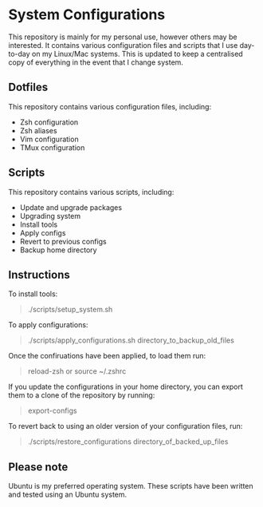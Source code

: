 # System Configurations
This repository is mainly for my personal use, however others may be interested.
It contains various configuration files and scripts that I use day-to-day on my Linux/Mac systems.
This is updated to keep a centralised copy of everything in the event that I change system.

## Dotfiles
This repository contains various configuration files, including:
- Zsh configuration
- Zsh aliases
- Vim configuration
- TMux configuration

## Scripts
This repository contains various scripts, including:
- Update and upgrade packages
- Upgrading system
- Install tools
- Apply configs
- Revert to previous configs
- Backup home directory

## Instructions
To install tools:
> ./scripts/setup_system.sh

To apply configurations:
> ./scripts/apply_configurations.sh directory_to_backup_old_files

Once the confiruations have been applied, to load them run:
> reload-zsh
or
> source ~/.zshrc

If you update the configurations in your home directory, you can export them to a clone of the repository by running:
> export-configs

To revert back to using an older version of your configuration files, run:
> ./scripts/restore_configurations directory_of_backed_up_files 

## Please note
Ubuntu is my preferred operating system. These scripts have been written and tested using an Ubuntu system.
